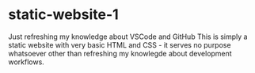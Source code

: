 # static-website-1
Just refreshing my knowledge about VSCode and GitHub
This is simply a static website with very basic HTML and CSS - it serves no purpose whatsoever other than refreshing my knowlegde about development workflows.